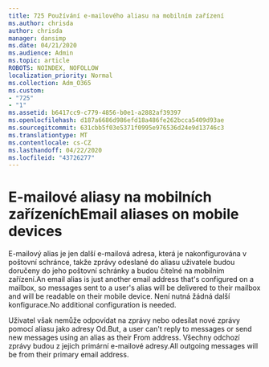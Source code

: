 ```yaml
---
title: 725 Používání e-mailového aliasu na mobilním zařízení
ms.author: chrisda
author: chrisda
manager: dansimp
ms.date: 04/21/2020
ms.audience: Admin
ms.topic: article
ROBOTS: NOINDEX, NOFOLLOW
localization_priority: Normal
ms.collection: Adm_O365
ms.custom:
- "725"
- "1"
ms.assetid: b6417cc9-c779-4856-b0e1-a2882af39397
ms.openlocfilehash: d187a6686d986efd18a486fe262bcca5409d93ae
ms.sourcegitcommit: 631cbb5f03e5371f0995e976536d24e9d13746c3
ms.translationtype: MT
ms.contentlocale: cs-CZ
ms.lasthandoff: 04/22/2020
ms.locfileid: "43726277"
---
```

# <a name="email-aliases-on-mobile-devices"></a><span data-ttu-id="028ad-102">E-mailové aliasy na mobilních zařízeních</span><span class="sxs-lookup"><span data-stu-id="028ad-102">Email aliases on mobile devices</span></span>

<span data-ttu-id="028ad-103">E-mailový alias je jen další e-mailová adresa, která je nakonfigurována v poštovní schránce, takže zprávy odeslané do aliasu uživatele budou doručeny do jeho poštovní schránky a budou čitelné na mobilním zařízení.</span><span class="sxs-lookup"><span data-stu-id="028ad-103">An email alias is just another email address that's configured on a mailbox, so messages sent to a user's alias will be delivered to their mailbox and will be readable on their mobile device.</span></span> <span data-ttu-id="028ad-104">Není nutná žádná další konfigurace.</span><span class="sxs-lookup"><span data-stu-id="028ad-104">No additional configuration is needed.</span></span>

<span data-ttu-id="028ad-105">Uživatel však nemůže odpovídat na zprávy nebo odesílat nové zprávy pomocí aliasu jako adresy Od.</span><span class="sxs-lookup"><span data-stu-id="028ad-105">But, a user can't reply to messages or send new messages using an alias as their From address.</span></span> <span data-ttu-id="028ad-106">Všechny odchozí zprávy budou z jejich primární e-mailové adresy.</span><span class="sxs-lookup"><span data-stu-id="028ad-106">All outgoing messages will be from their primary email address.</span></span>
